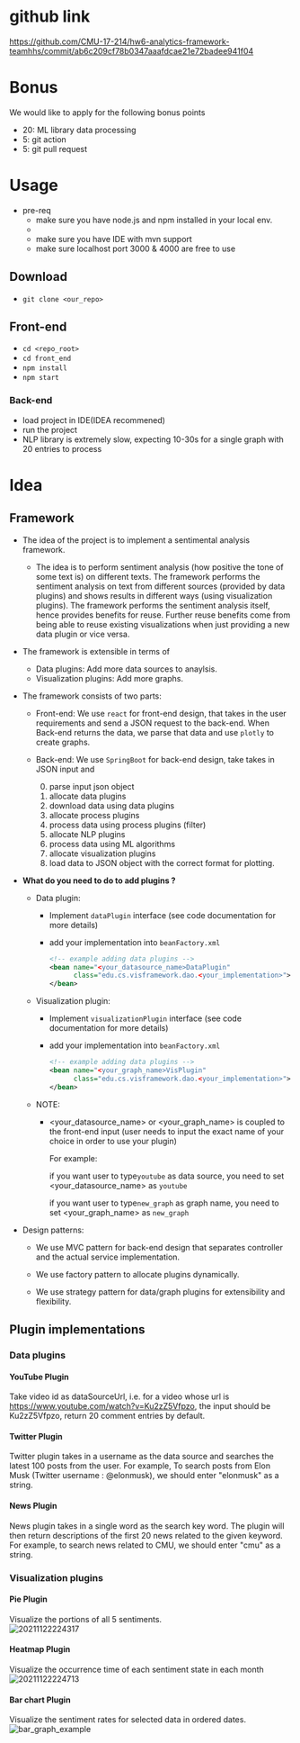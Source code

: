 

# github link

https://github.com/CMU-17-214/hw6-analytics-framework-teamhhs/commit/ab6c209cf78b0347aaafdcae21e72badee941f04

# Bonus

We would like to apply for the following bonus points

- 20: ML library data processing 
- 5: git action 
- 5: git pull request

# Usage

- pre-req
  - make sure you have node.js and npm installed in your local env.
  - 
  - make sure you have IDE with mvn support
  - make sure localhost port 3000 & 4000 are free to use

## Download 

- `git clone <our_repo>`

## Front-end

- `cd <repo_root>`
- `cd front_end`
- `npm install`
- `npm start `

### Back-end

- load project in IDE(IDEA recommened)
- run the project
- NLP library is extremely slow, expecting 10-30s for a single graph with 20 entries to process





# Idea

## Framework

- The idea of the project is to implement a sentimental analysis framework. 
  - The idea is to perform sentiment analysis (how positive the tone of some text is) on different texts. The framework performs the sentiment analysis on text from different sources (provided by data plugins) and shows results in different ways (using visualization plugins). The framework performs the sentiment analysis itself, hence provides benefits for reuse. Further reuse benefits come from being able to reuse existing visualizations when just providing a new data plugin or vice versa.

- The framework is extensible in terms of 
  - Data plugins: Add more data sources to anaylsis.
  - Visualization plugins:  Add more graphs.

- The framework consists of two parts: 

  - Front-end: We use `react` for front-end design, that takes in the user requirements and send a JSON request to the back-end. When Back-end returns the data, we parse that data and use `plotly` to create graphs.

  - Back-end: We use `SpringBoot` for back-end design, take takes in JSON input and 

    0) parse input json object
    1) allocate data plugins
    2) download data using data plugins
    3) allocate process plugins
    4) process data using process plugins (filter)
    5) allocate NLP plugins
    6) process data using ML algorithms
    7) allocate visualization plugins
    8) load data to JSON object with the correct format for plotting.

- **What do you need to do to add plugins ?** 

  - Data plugin: 

    - Implement `dataPlugin` interface (see code documentation for more details)

    - add your implementation into `beanFactory.xml`

      ```xml
      <!-- example adding data plugins -->
      <bean name="<your_datasource_name>DataPlugin"
            class="edu.cs.visframework.dao.<your_implementation>">
      </bean>
      ```

      

  - Visualization plugin:

    - Implement `visualizationPlugin` interface (see code documentation for more details)

    - add your implementation into `beanFactory.xml`

      ```xml
      <!-- example adding data plugins -->
      <bean name="<your_graph_name>VisPlugin"
            class="edu.cs.visframework.dao.<your_implementation>">
      </bean>
      ```

  - NOTE: 

    - <your_datasource_name> or <your_graph_name> is coupled to the front-end input (user needs to input the exact name of your choice in order to use your plugin) 

      For example: 

      if you want user to type`youtube` as data source, you need to set <your_datasource_name> as `youtube`

      if you want user to type`new_graph` as graph name, you need to set <your_graph_name> as `new_graph`

      

  

- Design patterns:

  - We use MVC pattern for back-end design that separates controller and the actual service implementation.

  - We use factory pattern to allocate plugins dynamically.

  - We use strategy pattern for data/graph plugins for extensibility and flexibility.

    

## Plugin implementations

### Data plugins

#### YouTube Plugin
Take video id as dataSourceUrl, i.e. for a video whose url is https://www.youtube.com/watch?v=Ku2zZ5Vfpzo, the input should be Ku2zZ5Vfpzo, return 20 comment entries by default.

#### Twitter Plugin
Twitter plugin takes in a username as the data source and searches the latest 100 posts from the user. For example, 
To search posts from Elon Musk (Twitter username : @elonmusk), we should enter "elonmusk" as a string.  

#### News Plugin
News plugin takes in a single word as the search key word. The plugin will then return descriptions of the first 20 news 
related to the given keyword. For example, to search news related to CMU, we should enter "cmu" as a string. 

### Visualization plugins

#### Pie Plugin
Visualize the portions of all 5 sentiments.   
![20211122224317](design/20211122224317.png)

#### Heatmap Plugin
Visualize the occurrence time of each sentiment state in each month
![20211122224713](design/20211122224713.png)

#### Bar chart Plugin
Visualize the sentiment rates for selected data in ordered dates.
![bar_graph_example](design/bar_graph_example.PNG)